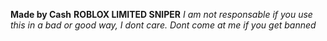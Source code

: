 **Made by Cash** **ROBLOX LIMITED SNIPER**
_I am not responsable if you use this in a bad or good way, I dont care. Dont come at me if you get banned_
